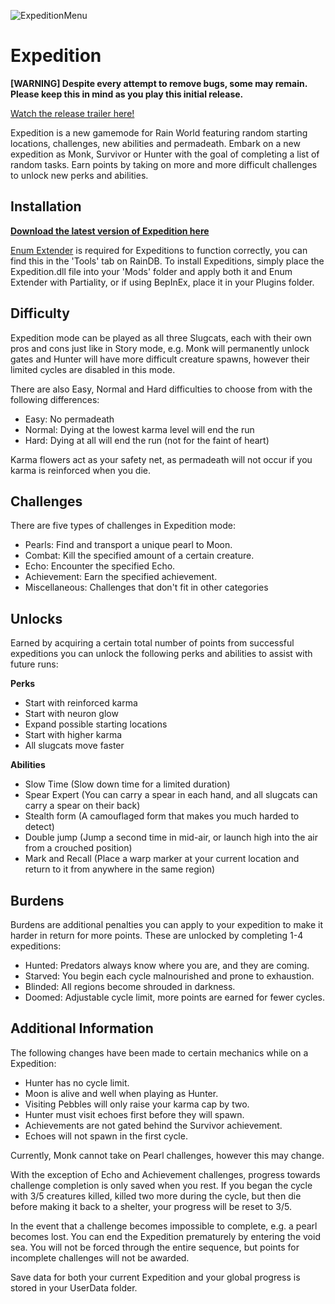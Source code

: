![ExpeditionMenu](https://i.imgur.com/bzV99Hn.png)
# Expedition
**[WARNING] Despite every attempt to remove bugs, some may remain.**
**Please keep this in mind as you play this initial release.**

[Watch the release trailer here!](https://streamable.com/d6h8mi)

Expedition is a new gamemode for Rain World featuring random starting locations, challenges, new abilities and permadeath. Embark on a new expedition as Monk, Survivor or Hunter with the goal of completing a list of random tasks. Earn points by taking on more and more difficult challenges to unlock new perks and abilities.

## Installation

**[Download the latest version of Expedition here](https://github.com/LeeMoriya/Expedition/releases/tag/v1.0)**


[Enum Extender](https://beestuff.pythonanywhere.com/audb/api/mods/0/1/download/latest) is required for Expeditions to function correctly, you can find this in the 'Tools' tab on RainDB.
To install Expeditions, simply place the Expedition.dll file into your 'Mods' folder and apply both it and Enum Extender with Partiality, or if using BepInEx, place it in your Plugins folder.

## Difficulty

Expedition mode can be played as all three Slugcats, each with their own pros and cons just like in Story mode, e.g. Monk will permanently unlock gates and Hunter will have more difficult creature spawns, however their limited cycles are disabled in this mode.

There are also Easy, Normal and Hard difficulties to choose from with the following differences:

- Easy: No permadeath
- Normal: Dying at the lowest karma level will end the run
- Hard: Dying at all will end the run (not for the faint of heart)

Karma flowers act as your safety net, as permadeath will not occur if you karma is reinforced when you die. 

## Challenges

There are five types of challenges in Expedition mode:

- Pearls: Find and transport a unique pearl to Moon.
- Combat: Kill the specified amount of a certain creature.
- Echo: Encounter the specified Echo.
- Achievement: Earn the specified achievement.
- Miscellaneous: Challenges that don't fit in other categories

## Unlocks

Earned by acquiring a certain total number of points from successful expeditions you can unlock the following perks and abilities to assist with future runs:

**Perks**
- Start with reinforced karma
- Start with neuron glow
- Expand possible starting locations
- Start with higher karma
- All slugcats move faster

**Abilities**
- Slow Time (Slow down time for a limited duration)
- Spear Expert (You can carry a spear in each hand, and all slugcats can carry a spear on their back)
- Stealth form (A camouflaged form that makes you much harded to detect)
- Double jump (Jump a second time in mid-air, or launch high into the air from a crouched position)
- Mark and Recall (Place a warp marker at your current location and return to it from anywhere in the same region)

## Burdens

Burdens are additional penalties you can apply to your expedition to make it harder in return for more points. These are unlocked by completing 1-4 expeditions:

- Hunted: Predators always know where you are, and they are coming.
- Starved: You begin each cycle malnourished and prone to exhaustion.
- Blinded: All regions become shrouded in darkness.
- Doomed: Adjustable cycle limit, more points are earned for fewer cycles.

## Additional Information

The following changes have been made to certain mechanics while on a Expedition:

- Hunter has no cycle limit.
- Moon is alive and well when playing as Hunter.
- Visiting Pebbles will only raise your karma cap by two.
- Hunter must visit echoes first before they will spawn.
- Achievements are not gated behind the Survivor achievement.
- Echoes will not spawn in the first cycle.

Currently, Monk cannot take on Pearl challenges, however this may change.

With the exception of Echo and Achievement challenges, progress towards challenge completion is only saved when you rest. If you began the cycle with 3/5 creatures killed, killed two more during the cycle, but then die before making it back to a shelter, your progress will be reset to 3/5.

In the event that a challenge becomes impossible to complete, e.g. a pearl becomes lost. You can end the Expedition prematurely by entering the void sea. You will not be forced through the entire sequence, but points for incomplete challenges will not be awarded.

Save data for both your current Expedition and your global progress is stored in your UserData folder.
